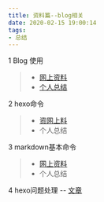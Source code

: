 ```yaml
---
title: 资料篇--blog相关
date: 2020-02-15 19:00:14
tags:
- 总结
---
```



1 Blog 使用
> - [网上资料](https://www.zhihu.com/people/CrazyMilk/answers )
> - [个人总结](https://josiah.top/2020/02/BLog%E5%B9%B3%E5%8F%B0%E6%80%BB%E7%BB%93%E4%BD%BF%E7%94%A8/)
<!-- 指向本地  [icon.png](./images/icon.png) -->

2 hexo命令
> - [资网上料](https://hexo.io/zh-cn/docs/commands)
> - 个人总结

3 markdown基本命令
> - [网上资料](http://xianbai.me/learn-md)
> - 个人总结

4 hexo问题处理 -- [文章](https://josiah.top/2020/10/hexo问题处理/)